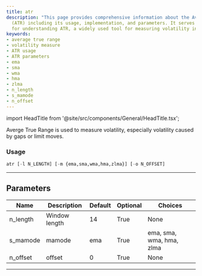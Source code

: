 ```yaml
---
title: atr
description: "This page provides comprehensive information about the Average True Range"
  (ATR) including its usage, implementation, and parameters. It serves as a key resource
  for understanding ATR, a widely used tool for measuring volatility in market prices.
keywords:
- average true range
- volatility measure
- ATR usage
- ATR parameters
- ema
- sma
- wma
- hma
- zlma
- n_length
- s_mamode
- n_offset
---
```


import HeadTitle from '@site/src/components/General/HeadTitle.tsx';

<HeadTitle title="etf/ta/atr - Reference | OpenBB Terminal Docs" />

Averge True Range is used to measure volatility, especially volatility caused by gaps or limit moves.

### Usage

```python
atr [-l N_LENGTH] [-m {ema,sma,wma,hma,zlma}] [-o N_OFFSET]
```

---

## Parameters

| Name | Description | Default | Optional | Choices |
| ---- | ----------- | ------- | -------- | ------- |
| n_length | Window length | 14 | True | None |
| s_mamode | mamode | ema | True | ema, sma, wma, hma, zlma |
| n_offset | offset | 0 | True | None |

---
